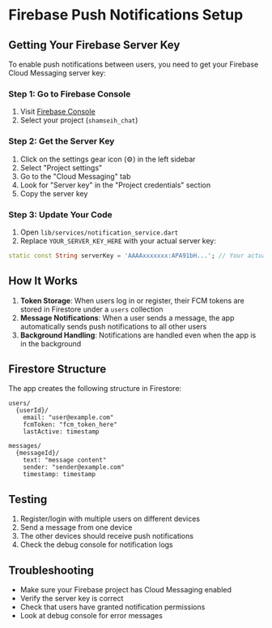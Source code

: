 # Firebase Push Notifications Setup

## Getting Your Firebase Server Key

To enable push notifications between users, you need to get your Firebase Cloud Messaging server key:

### Step 1: Go to Firebase Console
1. Visit [Firebase Console](https://console.firebase.google.com)
2. Select your project (`shamseih_chat`)

### Step 2: Get the Server Key
1. Click on the settings gear icon (⚙️) in the left sidebar
2. Select "Project settings"
3. Go to the "Cloud Messaging" tab
4. Look for "Server key" in the "Project credentials" section
5. Copy the server key

### Step 3: Update Your Code
1. Open `lib/services/notification_service.dart`
2. Replace `YOUR_SERVER_KEY_HERE` with your actual server key:

```dart
static const String serverKey = 'AAAAxxxxxxx:APA91bH...'; // Your actual server key
```

## How It Works

1. **Token Storage**: When users log in or register, their FCM tokens are stored in Firestore under a `users` collection
2. **Message Notifications**: When a user sends a message, the app automatically sends push notifications to all other users
3. **Background Handling**: Notifications are handled even when the app is in the background

## Firestore Structure

The app creates the following structure in Firestore:

```
users/
  {userId}/
    email: "user@example.com"
    fcmToken: "fcm_token_here"
    lastActive: timestamp

messages/
  {messageId}/
    text: "message content"
    sender: "sender@example.com"
    timestamp: timestamp
```

## Testing

1. Register/login with multiple users on different devices
2. Send a message from one device
3. The other devices should receive push notifications
4. Check the debug console for notification logs

## Troubleshooting

- Make sure your Firebase project has Cloud Messaging enabled
- Verify the server key is correct
- Check that users have granted notification permissions
- Look at debug console for error messages

